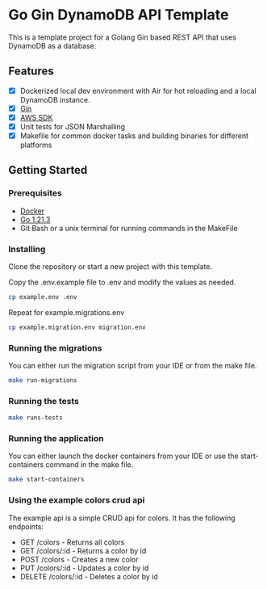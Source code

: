 # Go Gin DynamoDB API Template

This is a template project for a Golang Gin based REST API that uses DynamoDB as a database.

## Features

- [x] Dockerized local dev environment with Air for hot reloading and a local DynamoDB instance.
- [x] [Gin](https://gin-gonic.com/)
- [x] [AWS SDK](https://github.com/aws/aws-sdk-go)
- [x] Unit tests for JSON Marshalling
- [x] Makefile for common docker tasks and building binaries for different platforms

## Getting Started

### Prerequisites

- [Docker](https://docs.docker.com/get-docker/)
- [Go 1.21.3](https://golang.org/dl/)
- Git Bash or a unix terminal for running commands in the MakeFile

### Installing

Clone the repository or start a new project with this template.

Copy the .env.example file to .env and modify the values as needed.

```bash
cp example.env .env
```

Repeat for example.migrations.env

```bash
cp example.migration.env migration.env
```

### Running the migrations
You can either run the migration script from your IDE or from the make file.
```bash
make run-migrations
```

### Running the tests

```bash
make runs-tests
```

### Running the application

You can either launch the docker containers from your IDE or use the start-containers command in the make file.
```bash
make start-containers
```

### Using the example colors crud api

The example api is a simple CRUD api for colors. It has the following endpoints:

- GET /colors - Returns all colors
- GET /colors/:id - Returns a color by id
- POST /colors - Creates a new color
- PUT /colors/:id - Updates a color by id
- DELETE /colors/:id - Deletes a color by id
